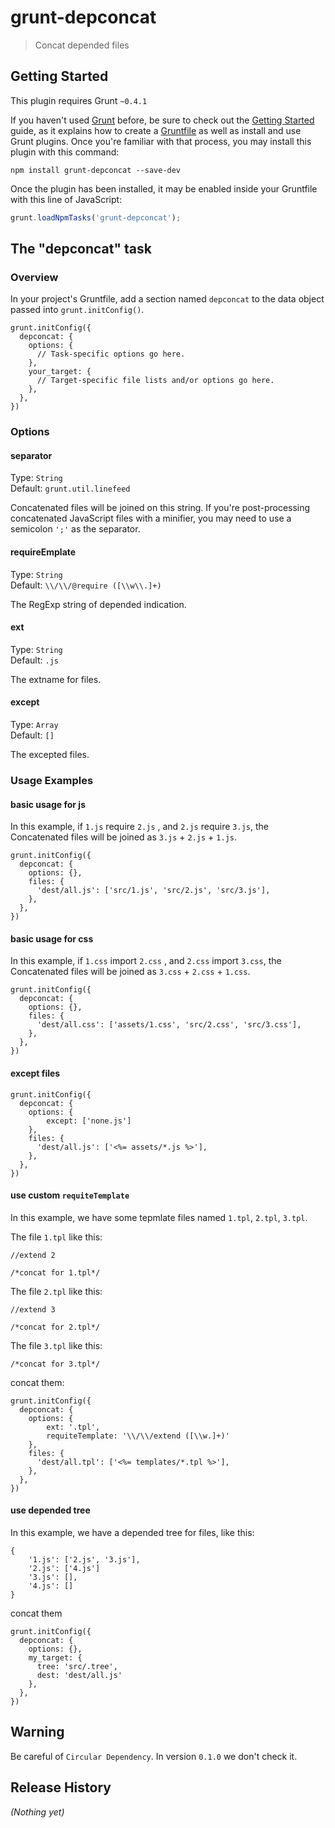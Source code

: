 # grunt-depconcat

> Concat depended files

## Getting Started
This plugin requires Grunt `~0.4.1`

If you haven't used [Grunt](http://gruntjs.com/) before, be sure to check out the [Getting Started](http://gruntjs.com/getting-started) guide, as it explains how to create a [Gruntfile](http://gruntjs.com/sample-gruntfile) as well as install and use Grunt plugins. Once you're familiar with that process, you may install this plugin with this command:

```shell
npm install grunt-depconcat --save-dev
```

Once the plugin has been installed, it may be enabled inside your Gruntfile with this line of JavaScript:

```js
grunt.loadNpmTasks('grunt-depconcat');
```

## The "depconcat" task

### Overview
In your project's Gruntfile, add a section named `depconcat` to the data object passed into `grunt.initConfig()`.

	grunt.initConfig({
	  depconcat: {
	    options: {
	      // Task-specific options go here.
	    },
	    your_target: {
	      // Target-specific file lists and/or options go here.
	    },
	  },
	})

### Options

#### separator
Type: `String`  
Default: `grunt.util.linefeed`

Concatenated files will be joined on this string. If you're post-processing concatenated JavaScript files with a minifier, you may need to use a semicolon `';'` as the separator.


#### requireEmplate
Type: `String`  
Default: `\\/\\/@require ([\\w\\.]+)`

The RegExp string of depended indication.

#### ext
Type: `String`  
Default: `.js`

The extname for files.

#### except
Type: `Array`  
Default: `[]`

The excepted files.

### Usage Examples

#### basic usage for js
In this example, if `1.js` require `2.js` , and `2.js` require `3.js`, the Concatenated files will be joined as `3.js` + `2.js` + `1.js`.


	grunt.initConfig({
	  depconcat: {
	    options: {},
	    files: {
	      'dest/all.js': ['src/1.js', 'src/2.js', 'src/3.js'],
	    },
	  },
	})

#### basic usage for css
In this example, if `1.css` import `2.css` , and `2.css` import `3.css`, the Concatenated files will be joined as `3.css` + `2.css` + `1.css`.


	grunt.initConfig({
	  depconcat: {
	    options: {},
	    files: {
	      'dest/all.css': ['assets/1.css', 'src/2.css', 'src/3.css'],
	    },
	  },
	})

#### except files

	grunt.initConfig({
	  depconcat: {
	    options: {
			except: ['none.js']
		},
	    files: {
	      'dest/all.js': ['<%= assets/*.js %>'],
	    },
	  },
	})

#### use custom `requiteTemplate`

In this example, we have some tepmlate files named `1.tpl`, `2.tpl`, `3.tpl`.

The file `1.tpl` like this:

	//extend 2

	/*concat for 1.tpl*/

The file `2.tpl` like this:

	//extend 3

	/*concat for 2.tpl*/

The file `3.tpl` like this:

	/*concat for 3.tpl*/


concat them:

	grunt.initConfig({
	  depconcat: {
	    options: {
			ext: '.tpl',
			requiteTemplate: '\\/\\/extend ([\\w.]+)'
		},
	    files: {
	      'dest/all.tpl': ['<%= templates/*.tpl %>'],
	    },
	  },
	})

#### use depended tree

In this example, we have a depended tree for files, like this:

	{
		'1.js': ['2.js', '3.js'],
		'2.js': ['4.js']
		'3.js': [],
		'4.js': []
	}

concat them

	grunt.initConfig({
	  depconcat: {
	    options: {},
	    my_target: {
		  tree: 'src/.tree',
	      dest: 'dest/all.js'
	    },
	  },
	})

## Warning

Be careful of `Circular Dependency`. In version `0.1.0` we don't check it.

## Release History
_(Nothing yet)_
